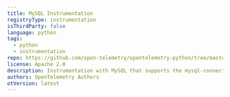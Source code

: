 ```yaml
---
title: MySQL Instrumentation
registryType: instrumentation
isThirdParty: false
language: python
tags:
  - python
  - instrumentation
repo: https://github.com/open-telemetry/opentelemetry-python/tree/master/ext/opentelemetry-ext-mysql
license: Apache 2.0
description: Instrumentation with MySQL that supports the mysql-connector library.
authors: OpenTelemetry Authors
otVersion: latest
---
```

